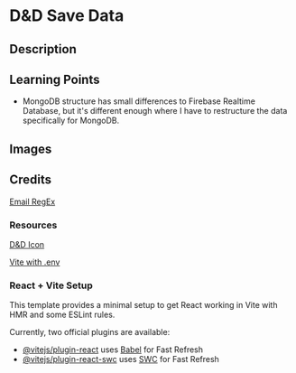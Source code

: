 # D&D Save Data

## Description



## Learning Points

* MongoDB structure has small differences to Firebase Realtime Database, but it's different enough where I have to restructure the data specifically for MongoDB.

## Images



## Credits

[Email RegEx](https://stackoverflow.com/questions/50747643/how-can-i-add-support-for-a-plus-sign-in-this-email-validation-regex)

### Resources

[D&D Icon](https://icons8.com/icon/104704/dungeons-and-dragons)

[Vite with .env](https://vitejs.dev/guide/env-and-mode)


### React + Vite Setup

This template provides a minimal setup to get React working in Vite with HMR and some ESLint rules.

Currently, two official plugins are available:

- [@vitejs/plugin-react](https://github.com/vitejs/vite-plugin-react/blob/main/packages/plugin-react/README.md) uses [Babel](https://babeljs.io/) for Fast Refresh
- [@vitejs/plugin-react-swc](https://github.com/vitejs/vite-plugin-react-swc) uses [SWC](https://swc.rs/) for Fast Refresh
